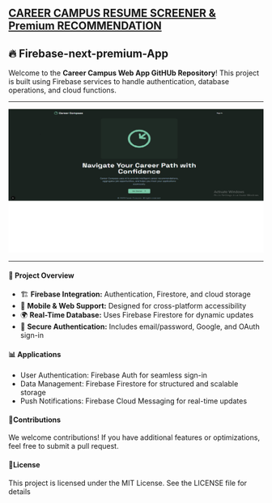 

## [CAREER CAMPUS RESUME SCREENER & Premium RECOMMENDATION](https://studio--career-compass-zeyh7.us-central1.hosted.app)



 ## 🔥 Firebase-next-premium-App 
Welcome to the **Career Campus Web App  GitHUb Repository**! This project is built using Firebase services to handle authentication, database operations, and cloud functions.

--------------------------------------------------------------------------------------------------------------------------------------------------------------------------------------------------------------------
![Image](https://github.com/Ishita95-harvad/CAREER--CAMPUS--RESUME--SCREENER-----RECOMMENDATION-Firebase-App/blob/main/Screenshot%20(716).png)


--------------------------------------------------------------------------------------------------------------------------------------------------------------------------------------------------------------------
 #### 📌 Project Overview
 
- 🏗 **Firebase Integration:** Authentication, Firestore, and cloud storage  
- 📱 **Mobile & Web Support:** Designed for cross-platform accessibility  
- 🌍 **Real-Time Database:** Uses Firebase Firestore for dynamic updates  
- 🔐 **Secure Authentication:** Includes email/password, Google, and OAuth sign-in  



 #### 📊 **Applications**
 
- User Authentication: Firebase Auth for seamless sign-in
- Data Management: Firebase Firestore for structured and scalable storage
- Push Notifications: Firebase Cloud Messaging for real-time updates

#### 🤝**Contributions**

We welcome contributions! If you have additional features or optimizations, feel free to submit a pull request.

#### 📜**License**

This project is licensed under the MIT License. See the LICENSE file for details
